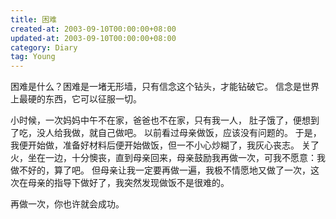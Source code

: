 ```yaml
---
title: 困难
created-at: 2003-09-10T00:00:00+08:00
updated-at: 2003-09-10T00:00:00+08:00
category: Diary
tag: Young
---
```


困难是什么？困难是一堵无形墙，只有信念这个钻头，才能钻破它。
信念是世界上最硬的东西，它可以征服一切。

小时候，一次妈妈中午不在家，爸爸也不在家，只有我一人，
肚子饿了，便想到了吃，没人给我做，就自己做吧。
以前看过母亲做饭，应该没有问题的。
于是，我便开始做，准备好材料后便开始做饭，但一不小心炒糊了，我灰心丧志。
关了火，坐在一边，十分懊丧，直到母亲回来，母亲鼓励我再做一次，可我不愿意：我做不好的，算了吧。
但母亲让我一定要再做一遍，我极不情愿地又做了一次，这次在母亲的指导下做好了，我突然发现做饭不是很难的。

再做一次，你也许就会成功。
